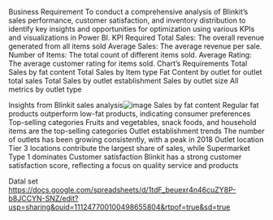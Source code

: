 Business Requirement
To conduct a comprehensive analysis of Blinkit’s sales performance, customer satisfaction, and inventory distribution to identify key insights and opportunities for optimization using various KPIs and visualizations in Power BI.
KPI Required
Total Sales: The overall revenue generated from all items sold
Average Sales: The average revenue per sale.
Number of Items: The total count of different items sold.
Average Rating: The average customer rating for items sold. 
Chart’s Requirements
Total Sales by fat content
Total Sales by Item type
Fat Content by outlet for outlet total sales
Total Sales by outlet establishment
Sales by outlet size
All metrics by outlet type

Insights from Blinkit sales analysis![image](https://github.com/user-attachments/assets/ad1e9caa-85ff-42c9-8453-f7655eea0eb2)
Sales by fat content
Regular fat products outperform low-fat products, indicating consumer preferences
Top-selling categories
Fruits and vegetables, snack foods, and household items are the top-selling categories
Outlet establishment trends
The number of outlets has been growing consistently, with a peak in 2018
Outlet location
Tier 3 locations contribute the largest share of sales, while Supermarket Type 1 dominates
Customer satisfaction
Blinkit has a strong customer satisfaction score, reflecting a focus on quality service and products

Datal set
https://docs.google.com/spreadsheets/d/1tdF_beuexr4n46cuZY8P-b8JCCYN-SNZ/edit?usp=sharing&ouid=111247700100498655804&rtpof=true&sd=true

